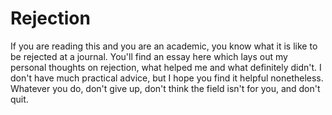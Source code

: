 # Rejection

If you are reading this and you are an academic, you know what it is like to be rejected at a journal.  You'll find an essay here which lays out my personal thoughts on rejection, what helped me and what definitely didn't.  I don't have much practical advice, but I hope you find it helpful nonetheless.  Whatever you do, don't give up, don't think the field isn't for you, and don't quit.    
